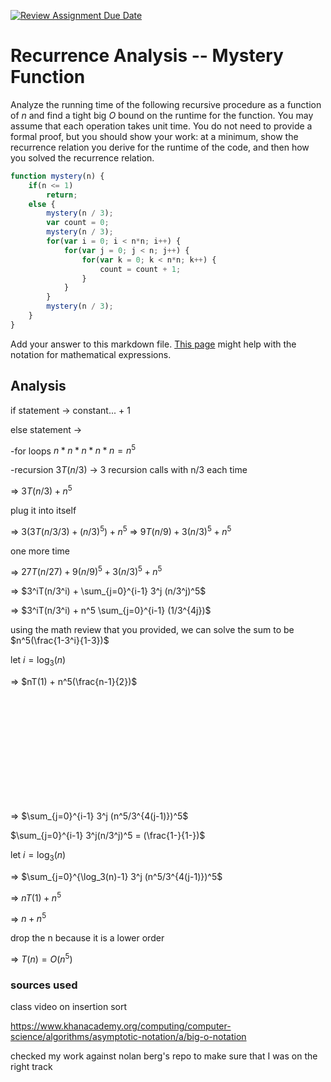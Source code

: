 [![Review Assignment Due Date](https://classroom.github.com/assets/deadline-readme-button-24ddc0f5d75046c5622901739e7c5dd533143b0c8e959d652212380cedb1ea36.svg)](https://classroom.github.com/a/OlW38W4k)
# Recurrence Analysis -- Mystery Function

Analyze the running time of the following recursive procedure as a function of
$n$ and find a tight big $O$ bound on the runtime for the function. You may
assume that each operation takes unit time. You do not need to provide a formal
proof, but you should show your work: at a minimum, show the recurrence relation
you derive for the runtime of the code, and then how you solved the recurrence
relation.

```javascript
function mystery(n) {
    if(n <= 1)
        return;
    else {
        mystery(n / 3);
        var count = 0;
        mystery(n / 3);
        for(var i = 0; i < n*n; i++) {
            for(var j = 0; j < n; j++) {
                for(var k = 0; k < n*n; k++) {
                    count = count + 1;
                }
            }
        }
        mystery(n / 3);
    }
}
```

Add your answer to this markdown file. [This
page](https://docs.github.com/en/get-started/writing-on-github/working-with-advanced-formatting/writing-mathematical-expressions)
might help with the notation for mathematical expressions.


## Analysis

if statement -> constant... + 1

else statement ->

-for loops $n * n * n * n * n = n^5$

-recursion $3T(n/3)$ -> 3 recursion calls with n/3 each time

=> $3T(n/3)+n^5$

plug it into itself

=> $3(3T(n/3/3)+(n/3)^5) + n^5$     =>     $9T(n/9)+3(n/3)^5 + n^5$

one more time

=> $27T(n/27) + 9(n/9)^5 + 3(n/3)^5 + n^5$ 

=> $3^iT(n/3^i) + \sum_{j=0}^{i-1} 3^j (n/3^j)^5$

=> $3^iT(n/3^i) + n^5 \sum_{j=0}^{i-1} (1/3^{4j})$

using the math review that you provided, we can solve the sum to be $n^5(\frac{1-3^i}{1-3})$

let $i = \log_3(n)$

=> $nT(1) + n^5(\frac{n-1}{2})$





</br></br></br></br></br></br></br></br></br></br>










=> $\sum_{j=0}^{i-1} 3^j (n^5/3^{4(j-1)})^5$

$\sum_{j=0}^{i-1} 3^j(n/3^j)^5 = (\frac{1-}{1-})$

let $i = \log_3(n)$

=> $\sum_{j=0}^{\log_3(n)-1} 3^j (n^5/3^{4(j-1)})^5$

=> $nT(1) + n^5$

=> $n + n^5$

drop the n because it is a lower order

=> $T(n) = O(n^5)$

### sources used
class video on insertion sort

https://www.khanacademy.org/computing/computer-science/algorithms/asymptotic-notation/a/big-o-notation

checked my work against nolan berg's repo to make sure that I was on the right track










